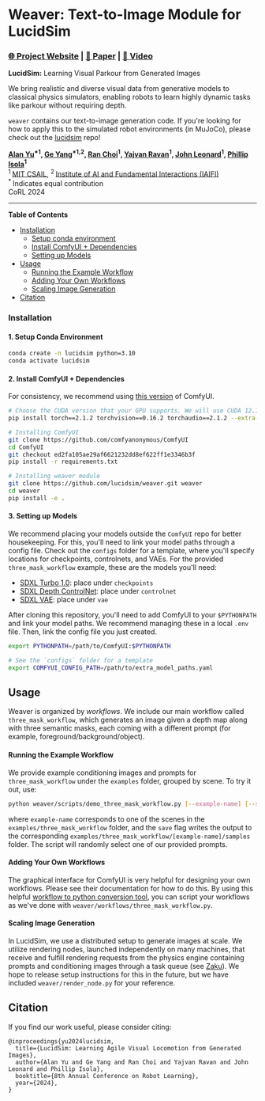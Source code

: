 # Weaver: Text-to-Image Module for LucidSim

### [🌐 Project Website](https://lucidsim.github.io) | [📝 Paper](https://arxiv.org/abs/2411.00083) | [🎥 Video](https://www.youtube.com/watch?v=Xf-1zvt-4n8)

**LucidSim:** Learning Visual Parkour from Generated Images

We bring realistic and diverse visual data from generative models to classical physics simulators, enabling robots to
learn highly dynamic tasks like parkour without requiring depth.

`weaver` contains our text-to-image generation code. If you're looking for how to apply this to the simulated robot
environments (in
MuJoCo), please check out the [lucidsim](https://github.com/lucidsim/lucidsim) repo!

**[Alan Yu](https://alany1.github.io)<sup>\*1</sup>, [Ge Yang](https://www.episodeyang.com/)<sup>\*1,2</sup>,
[Ran Choi](https://www.linkedin.com/in/ran-choi-tmr/)<sup>1</sup>,
[Yajvan Ravan](https://www.linkedin.com/in/yajvan-ravan/)<sup>1</sup>,
[John Leonard](https://meche.mit.edu/people/faculty/JLEONARD@MIT.EDU)<sup>1</sup>,
[Phillip Isola](https://people.csail.mit.edu/phillipi/)<sup>1</sup>**<br>
<sup>1 </sup>[MIT CSAIL](https://www.csail.mit.edu/),
<sup>2 </sup>[Institute of AI and Fundamental Interactions (IAIFI)](https://iaifi.org/)<br>
<sup>* </sup>Indicates equal contribution<br>
CoRL 2024

-----

**Table of Contents**

- [Installation](#installation)
    - [Setup conda environment](#1-setup-conda-environment)
    - [Install ComfyUI + Dependencies](#2-install-comfyui--dependencies)
    - [Setting up Models](#3-setting-up-models)
- [Usage](#usage)
    - [Running the Example Workflow](#running-the-example-workflow)
    - [Adding Your Own Workflows](#adding-your-own-workflows)
    - [Scaling Image Generation](#scaling-image-generation)
- [Citation](#citation)

### Installation

#### 1. Setup Conda Environment

```bash
conda create -n lucidsim python=3.10
conda activate lucidsim
```

#### 2. Install ComfyUI + Dependencies

For consistency, we recommend
using [this version](https://github.com/comfyanonymous/ComfyUI/tree/ed2fa105ae29af6621232dd8ef622ff1e3346b3f) of
ComfyUI.

```bash
# Choose the CUDA version that your GPU supports. We will use CUDA 12.1
pip install torch==2.1.2 torchvision==0.16.2 torchaudio==2.1.2 --extra-index-url https://download.pytorch.org/whl/cu121

# Installing ComfyUI
git clone https://github.com/comfyanonymous/ComfyUI
cd ComfyUI
git checkout ed2fa105ae29af6621232dd8ef622ff1e3346b3f
pip install -r requirements.txt

# Installing weaver module
git clone https://github.com/lucidsim/weaver.git weaver
cd weaver
pip install -e .
```

#### 3. Setting up Models

We recommend placing your models outside the `ComfyUI` repo for better housekeeping. For this, you'll need to link your
model paths through a config file. Check out the `configs` folder for a template, where you'll specify locations for
checkpoints, controlnets, and VAEs. For the provided `three_mask_workflow` example, these are the models you'll need:

- [SDXL Turbo 1.0](https://huggingface.co/stabilityai/sdxl-turbo/blob/main/sd_xl_turbo_1.0_fp16.safetensors): place
  under `checkpoints`
- [SDXL Depth ControlNet](https://huggingface.co/diffusers/controlnet-depth-sdxl-1.0): place under `controlnet`
- [SDXL VAE](https://huggingface.co/stabilityai/sdxl-vae): place under `vae`

After cloning this repository, you'll need to add ComfyUI to your `$PYTHONPATH` and link your model paths. We recommend
managing these in a local `.env` file. Then, link the config file you just created.

```bash
export PYTHONPATH=/path/to/ComfyUI:$PYTHONPATH

# See the `configs` folder for a template
export COMFYUI_CONFIG_PATH=/path/to/extra_model_paths.yaml
```

## Usage

Weaver is organized by *workflows*. We include our main workflow called `three_mask_workflow`, which generates an image
given a depth map along with three semantic masks, each coming with a different prompt (for example,
foreground/background/object).

#### Running the Example Workflow

We provide example conditioning images and prompts for `three_mask_workflow` under the `examples` folder, grouped by
scene. To try it out, use:

```bash
python weaver/scripts/demo_three_mask_workflow.py [--example-name] [--seed] [--save]
```

where `example-name` corresponds to one of the scenes in the `examples/three_mask_workflow` folder, and the `save` flag
writes the output to the corresponding `examples/three_mask_workflow/[example-name]/samples` folder. The script will
randomly select one of our provided prompts.

#### Adding Your Own Workflows

The graphical interface for ComfyUI is very helpful for designing your own workflows. Please see their documentation for
how to do this. By using this
helpful [workflow to python conversion tool](https://github.com/pydn/ComfyUI-to-Python-Extension.git), you can script
your workflows as we've done with `weaver/workflows/three_mask_workflow.py`.

#### Scaling Image Generation

In LucidSim, we use a distributed setup to generate images at scale. We utilize rendering nodes, launched independently
on many machines, that receive and fulfill rendering requests from the physics engine containing prompts and
conditioning images through a task queue (see [Zaku](https://zaku.readthedocs.io/en/latest/)). We hope to release setup
instructions for this in the future, but we have included `weaver/render_node.py` for your reference.

## Citation

If you find our work useful, please consider citing:

```
@inproceedings{yu2024lucidsim,
  title={LucidSim: Learning Agile Visual Locomotion from Generated Images},
  author={Alan Yu and Ge Yang and Ran Choi and Yajvan Ravan and John Leonard and Phillip Isola},
  booktitle={8th Annual Conference on Robot Learning},
  year={2024},
}
```
